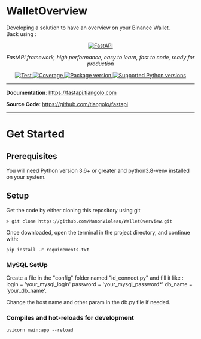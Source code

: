 # WalletOverview

Developing a solution to have an overview on your Binance Wallet.  
Back using :

<p align="center">
  <a href="https://fastapi.tiangolo.com"><img src="https://fastapi.tiangolo.com/img/logo-margin/logo-teal.png" alt="FastAPI"></a>
</p>
<p align="center">
    <em>FastAPI framework, high performance, easy to learn, fast to code, ready for production</em>
</p>
<p align="center">
<a href="https://github.com/tiangolo/fastapi/actions?query=workflow%3ATest+event%3Apush+branch%3Amaster" target="_blank">
    <img src="https://github.com/tiangolo/fastapi/workflows/Test/badge.svg?event=push&branch=master" alt="Test">
</a>
<a href="https://codecov.io/gh/tiangolo/fastapi" target="_blank">
    <img src="https://img.shields.io/codecov/c/github/tiangolo/fastapi?color=%2334D058" alt="Coverage">
</a>
<a href="https://pypi.org/project/fastapi" target="_blank">
    <img src="https://img.shields.io/pypi/v/fastapi?color=%2334D058&label=pypi%20package" alt="Package version">
</a>
<a href="https://pypi.org/project/fastapi" target="_blank">
    <img src="https://img.shields.io/pypi/pyversions/fastapi.svg?color=%2334D058" alt="Supported Python versions">
</a>
</p>

---

**Documentation**: <a href="https://fastapi.tiangolo.com" target="_blank">https://fastapi.tiangolo.com</a>

**Source Code**: <a href="https://github.com/tiangolo/fastapi" target="_blank">https://github.com/tiangolo/fastapi</a>

---

# Get Started

## Prerequisites
You will need Python version 3.6+ or greater and python3.8-venv installed on your system.

## Setup

Get the code by either cloning this repository using git

    > git clone https://github.com/ManonVioleau/WalletOverview.git  
Once downloaded, open the terminal in the project directory, and continue with:

```
pip install -r requirements.txt
```
### MySQL SetUp

Create a file in the "config" folder named "id_connect.py" and fill it like :
login = 'your_mysql_login'
password = 'your_mysql_password*'
db_name = 'your_db_name'.

Change the host name and other param in the db.py file if needed.

### Compiles and hot-reloads for development
```
uvicorn main:app --reload
```
